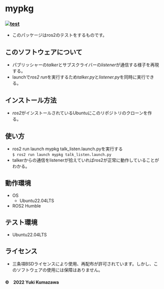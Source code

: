# mypkg
### [![test](https://github.com/21c1041yukikumazawa/mypkg/actions/workflows/test.yml/badge.svg)](https://github.com/21c1041yukikumazawa/mypkg/actions/workflows/test.yml)
* このパッケージはros2のテストをするものです。　　
## このソフトウェアについて
* パブリッシャーの*talker*とサブスクライバーの*listener*が通信する様子を再現する。
* launchで*ros2 run*を実行するため*talker.py*と*listener.py*を同時に実行できる。
## インストール方法
* *ros2*がインストールされているUbuntuにこのリポジトリのクローンを作る。
## 使い方
* ros2 run launch mypkg talk_listen.launch.pyを実行する  
`$ ros2 run launch mypkg talk_listen.launch.py`
* talkerからの通信をlistenerが拾えていればros2が正常に動作していることがわかる。 
## 動作環境  
* OS
  * Ubuntu22.04LTS
* ROS2 Humble
## テスト環境
* Ubuntu22.04LTS
## ライセンス   
* 三条項BSDライセンスにより使用、再配布が許可されています。しかし、このソフトウェアの使用には保障はありません。
#### ©　2022 Yuki Kumazawa
